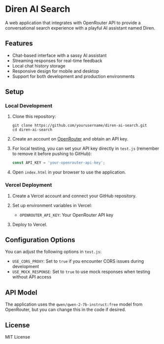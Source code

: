 # Diren AI Search

A web application that integrates with OpenRouter API to provide a conversational search experience with a playful AI assistant named Diren.

## Features

- Chat-based interface with a sassy AI assistant
- Streaming responses for real-time feedback
- Local chat history storage
- Responsive design for mobile and desktop
- Support for both development and production environments

## Setup

### Local Development

1. Clone this repository:
   ```
   git clone https://github.com/yourusername/diren-ai-search.git
   cd diren-ai-search
   ```

2. Create an account on [OpenRouter](https://openrouter.ai/) and obtain an API key.

3. For local testing, you can set your API key directly in `test.js` (remember to remove it before pushing to GitHub):
   ```javascript
   const API_KEY = 'your-openrouter-api-key';
   ```

4. Open `index.html` in your browser to use the application.

### Vercel Deployment

1. Create a Vercel account and connect your GitHub repository.

2. Set up environment variables in Vercel:
   - `OPENROUTER_API_KEY`: Your OpenRouter API key

3. Deploy to Vercel.

## Configuration Options

You can adjust the following options in `test.js`:

- `USE_CORS_PROXY`: Set to `true` if you encounter CORS issues during development
- `USE_MOCK_RESPONSE`: Set to `true` to use mock responses when testing without API access

## API Model

The application uses the `qwen/qwen-2-7b-instruct:free` model from OpenRouter, but you can change this in the code if desired.

## License

MIT License 